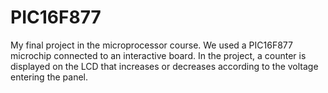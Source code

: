 # PIC16F877

My final project in the microprocessor course.
We used a PIC16F877 microchip connected to an interactive board.
In the project, a counter is displayed on the LCD that increases or decreases according to the voltage entering the panel.
